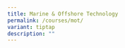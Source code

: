 ```yaml
---
title: Marine & Offshore Technology
permalink: /courses/mot/
variant: tiptap
description: ""
---
```

